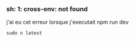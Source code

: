 ### sh: 1: cross-env: not found
j'ai eu cet erreur lorsque j'executait npm run dev
```
sudo n latest


```
